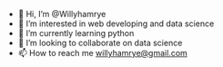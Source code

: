 - 👋 Hi, I’m @Willyhamrye
- 👀 I’m interested in web developing and data science
- 🌱 I’m currently learning python
- 💞️ I’m looking to collaborate on data science
- 📫 How to reach me willyhamrye@gmail.com

<!---
Willyhamrye/Willyhamrye is a ✨ special ✨ repository because its `README.md` (this file) appears on your GitHub profile.
You can click the Preview link to take a look at your changes.
--->
